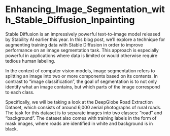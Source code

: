 # Enhancing_Image_Segmentation_with_Stable_Diffusion_Inpainting

Stable Diffusion is an impressively powerful text-to-image model released by Stability AI earlier this year. In this blog post, we’ll explore a technique for augmenting training data with Stable Diffusion in order to improve performance on an image segmentation task. This approach is especially powerful in applications where data is limited or would otherwise require tedious human labeling.

In the context of computer vision models, image segmentation refers to splitting an image into two or more components based on its contents. In contrast to “image classification”, the goal of segmentation is to not only identify what an image contains, but which parts of the image correspond to each class.

Specifically, we will be taking a look at the DeepGlobe Road Extraction Dataset, which consists of around 6,000 aerial photographs of rural roads. The task for this dataset is to separate images into two classes: “road” and “background”. The dataset also comes with training labels in the form of mask images, where roads are identified in white and background is in black.

